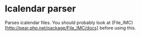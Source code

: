 Icalendar parser
==

Parses icalendar files. You should probably look at (File_IMC)[http://pear.php.net/package/File_IMC/docs] before using this.